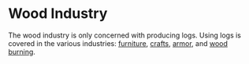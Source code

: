 # Wood Industry
The wood industry is only concerned with producing logs. Using logs is covered in the various industries: [furniture](), [crafts](), [armor](), and [wood burning]().

